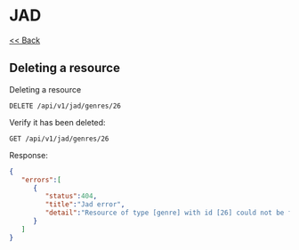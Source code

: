 # JAD

[<< Back](../README.md)

## Deleting a resource

Deleting a resource
```
DELETE /api/v1/jad/genres/26
```

Verify it has been deleted:
```
GET /api/v1/jad/genres/26
```

Response:
```json
{
   "errors":[
      {
         "status":404,
         "title":"Jad error",
         "detail":"Resource of type [genre] with id [26] could not be found."
      }
   ]
}
```
